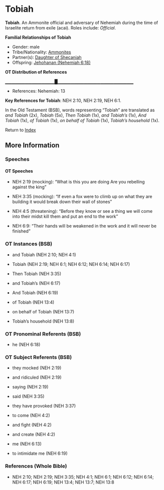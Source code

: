 # Tobiah
**Tobiah**. 
An Ammonite official and adversary of Nehemiah during the time of Israelite return from exile (acai). 
Roles include: 
_Official_. 




**Familial Relationships of Tobiah**


* Gender: male
* Tribe/Nationality: [Ammonites](../../../groups/md/acai/Ammon.md)
* Partner(s): [Daughter of Shecaniah](DaughterOfShecaniah.md)
* Offspring: [Jehohanan (Nehemiah 6:18)](Jehohanan.6.md)


**OT Distribution of References**

▁▁▁▁▁▁▁▁▁▁▁▁▁▁▁█▁▁▁▁▁▁▁▁▁▁▁▁▁▁▁▁▁▁▁▁▁▁▁
* References: Nehemiah: 13



**Key References for Tobiah**: 
NEH 2:10, NEH 2:19, NEH 6:1. 


In the Old Testament (BSB), words representing “Tobiah” are translated as 
*and Tobiah* (2x), *Tobiah* (5x), *Then Tobiah* (1x), *and Tobiah’s* (1x), *And Tobiah* (1x), *of Tobiah* (1x), *on behalf of Tobiah* (1x), *Tobiah’s household* (1x). 




Return to [Index](00-Index.md)

## More Information

### Speeches

#### OT Speeches

* NEH 2:19 (mocking): “What is this you are doing Are you rebelling against the king”

* NEH 3:35 (mocking): “If even a fox were to climb up on what they are building it would break down their wall of stones”

* NEH 4:5 (threatening): “Before they know or see a thing we will come into their midst kill them and put an end to the work”

* NEH 6:9: “Their hands will be weakened in the work and it will never be finished”

### OT Instances (BSB)

* and Tobiah (NEH 2:10; NEH 4:1)

* Tobiah (NEH 2:19; NEH 6:1; NEH 6:12; NEH 6:14; NEH 6:17)

* Then Tobiah (NEH 3:35)

* and Tobiah’s (NEH 6:17)

* And Tobiah (NEH 6:19)

* of Tobiah (NEH 13:4)

* on behalf of Tobiah (NEH 13:7)

* Tobiah’s household (NEH 13:8)



### OT Pronominal Referents (BSB)

* he (NEH 6:18)



### OT Subject Referents (BSB)

* they mocked (NEH 2:19)

* and ridiculed (NEH 2:19)

* saying (NEH 2:19)

* said (NEH 3:35)

* they have provoked (NEH 3:37)

* to come (NEH 4:2)

* and fight (NEH 4:2)

* and create (NEH 4:2)

* me (NEH 6:13)

* to intimidate me (NEH 6:19)



### References (Whole Bible)

* NEH 2:10; NEH 2:19; NEH 3:35; NEH 4:1; NEH 6:1; NEH 6:12; NEH 6:14; NEH 6:17; NEH 6:19; NEH 13:4; NEH 13:7; NEH 13:8



